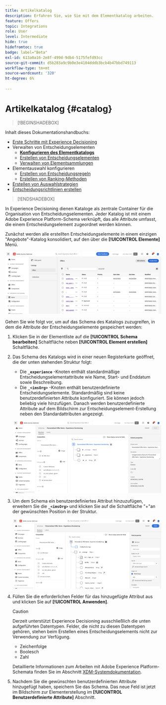 ```yaml
---
title: Artikelkatalog
description: Erfahren Sie, wie Sie mit dem Elementkatalog arbeiten.
feature: Offers
topic: Integrations
role: User
level: Intermediate
hide: true
hidefromtoc: true
badge: label="Beta"
exl-id: 613a0a16-2e8f-499d-9db4-5175fefd93cc
source-git-commit: d5b283a9c9b0e3e4104dddb3bcb4b47bbd749113
workflow-type: tm+mt
source-wordcount: '320'
ht-degree: 6%

---
```


# Artikelkatalog {#catalog}

>[!BEGINSHADEBOX]

Inhalt dieses Dokumentationshandbuchs:

* [Erste Schritte mit Experience Decisioning](gs-experience-decisioning.md)
* Verwalten von Entscheidungselementen
   * **[Konfigurieren des Elementkatalogs](catalogs.md)**
   * [Erstellen von Entscheidungselementen](items.md)
   * [Verwalten von Elementsammlungen](collections.md)
* Elementauswahl konfigurieren
   * [Erstellen von Entscheidungsregeln](rules.md)
   * [Erstellen von Ranking-Methoden](ranking.md)
* [Erstellen von Auswahlstrategien](selection-strategies.md)
* [Entscheidungsrichtlinien erstellen](create-decision.md)

>[!ENDSHADEBOX]

In Experience Decisioning dienen Kataloge als zentrale Container für die Organisation von Entscheidungselementen. Jeder Katalog ist mit einem Adobe Experience Platform-Schema verknüpft, das alle Attribute umfasst, die einem Entscheidungselement zugeordnet werden können.

Zunächst werden alle erstellten Entscheidungselemente in einem einzigen &quot;Angebote&quot;-Katalog konsolidiert, auf den über die **[!UICONTROL Elemente]** Menü.

![](assets/catalogs-list.png)

Gehen Sie wie folgt vor, um auf das Schema des Katalogs zuzugreifen, in dem die Attribute der Entscheidungselemente gespeichert werden:

1. Klicken Sie in der Elementliste auf die **[!UICONTROL Schema bearbeiten]** Schaltfläche neben **[!UICONTROL Element erstellen]** Schaltfläche.

1. Das Schema des Katalogs wird in einer neuen Registerkarte geöffnet, die der unten stehenden Struktur folgt:

   * Die **`_experience`** -Knoten enthält standardmäßige Entscheidungselementattribute wie Name, Start- und Enddatum sowie Beschreibung.
   * Die **`_<imsOrg>`** -Knoten enthält benutzerdefinierte Entscheidungselemente. Standardmäßig sind keine benutzerdefinierten Attribute konfiguriert. Sie können jedoch beliebig viele hinzufügen. Danach werden benutzerdefinierte Attribute auf dem Bildschirm zur Entscheidungselement-Erstellung neben den Standardattributen angezeigt.

   ![](assets/catalogs-schema.png)

1. Um dem Schema ein benutzerdefiniertes Attribut hinzuzufügen, erweitern Sie die **`_<imsOrg>`** und klicken Sie auf die Schaltfläche &quot;+&quot;an der gewünschten Position in der Struktur.

   ![](assets/catalogs-add.png)

1. Füllen Sie die erforderlichen Felder für das hinzugefügte Attribut aus und klicken Sie auf **[!UICONTROL Anwenden]**.

   >[!CAUTION]
   >
   >Derzeit unterstützt Experience Decisioning ausschließlich die unten aufgeführten Datentypen. Felder, die nicht zu diesen Datentypen gehören, stehen beim Erstellen eines Entscheidungselements nicht zur Verwendung zur Verfügung.
   >* Zeichenfolge
   >* Boolesch
   >* Zahl

   Detaillierte Informationen zum Arbeiten mit Adobe Experience Platform-Schemata finden Sie im Abschnitt [XDM-Systemdokumentation](https://experienceleague.adobe.com/docs/experience-platform/xdm/ui/overview.html?lang=de).

1. Nachdem Sie die gewünschten benutzerdefinierten Attribute hinzugefügt haben, speichern Sie das Schema. Das neue Feld ist jetzt im Bildschirm zur Elementerstellung im **[!UICONTROL Benutzerdefinierte Attribute]** Abschnitt.

